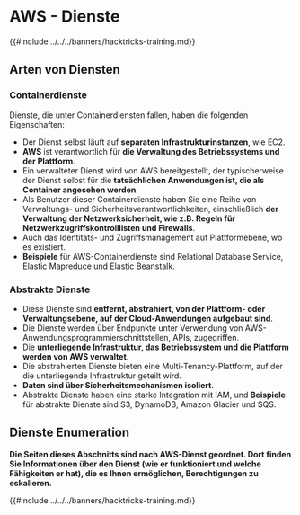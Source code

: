 # AWS - Dienste

{{#include ../../../banners/hacktricks-training.md}}

## Arten von Diensten

### Containerdienste

Dienste, die unter Containerdiensten fallen, haben die folgenden Eigenschaften:

- Der Dienst selbst läuft auf **separaten Infrastrukturinstanzen**, wie EC2.
- **AWS** ist verantwortlich für **die Verwaltung des Betriebssystems und der Plattform**.
- Ein verwalteter Dienst wird von AWS bereitgestellt, der typischerweise der Dienst selbst für die **tatsächlichen Anwendungen ist, die als Container angesehen werden**.
- Als Benutzer dieser Containerdienste haben Sie eine Reihe von Verwaltungs- und Sicherheitsverantwortlichkeiten, einschließlich **der Verwaltung der Netzwerksicherheit, wie z.B. Regeln für Netzwerkzugriffskontrolllisten und Firewalls**.
- Auch das Identitäts- und Zugriffsmanagement auf Plattformebene, wo es existiert.
- **Beispiele** für AWS-Containerdienste sind Relational Database Service, Elastic Mapreduce und Elastic Beanstalk.

### Abstrakte Dienste

- Diese Dienste sind **entfernt, abstrahiert, von der Plattform- oder Verwaltungsebene, auf der Cloud-Anwendungen aufgebaut sind**.
- Die Dienste werden über Endpunkte unter Verwendung von AWS-Anwendungsprogrammierschnittstellen, APIs, zugegriffen.
- Die **unterliegende Infrastruktur, das Betriebssystem und die Plattform werden von AWS verwaltet**.
- Die abstrahierten Dienste bieten eine Multi-Tenancy-Plattform, auf der die unterliegende Infrastruktur geteilt wird.
- **Daten sind über Sicherheitsmechanismen isoliert**.
- Abstrakte Dienste haben eine starke Integration mit IAM, und **Beispiele** für abstrakte Dienste sind S3, DynamoDB, Amazon Glacier und SQS.

## Dienste Enumeration

**Die Seiten dieses Abschnitts sind nach AWS-Dienst geordnet. Dort finden Sie Informationen über den Dienst (wie er funktioniert und welche Fähigkeiten er hat), die es Ihnen ermöglichen, Berechtigungen zu eskalieren.**

{{#include ../../../banners/hacktricks-training.md}}
